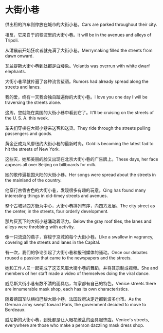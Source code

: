 # 大街小巷

<p><span class="chinese">供出租的汽车则停放在城市的大街小巷。</span><span class="english">Cars are parked throughout their city.</span></p>

<p><span class="chinese">相反，它来自于的黎波里的大街小巷。</span><span class="english">It will be in the avenues and alleys of Tripoli.</span></p>

<p><span class="chinese">从清晨前开始狂欢者就充满了大街小巷。</span><span class="english">Merrymaking filled the streets from dawn onward.</span></p>

<p><span class="chinese">瓦兰提斯大街小巷到处都是白矮象。</span><span class="english">Volantis was overrun with white dwarf elephants.</span></p>

<p><span class="chinese">大街小巷早就传遍了各种流言蜚语。</span><span class="english">Rumors had already spread along the streets and lanes.</span></p>

<p><span class="chinese">我的爱，终有一天我会独自踏遍你的大街小巷。</span><span class="english">I love you one day I will be traversing the streets alone.</span></p>

<p><span class="chinese">这周，您就能在美国的大街小巷中看到它了。</span><span class="english">It'll be cruising on the streets of the U. S. A. this week.</span></p>

<p><span class="chinese">车夫们穿梭在大街小巷来送客和送货。</span><span class="english">They ride through the streets pulling passengers and goods.</span></p>

<p><span class="chinese">黄金正成为风靡纽约大街小巷的最新时尚。</span><span class="english">Gold is becoming the latest fad to hit the streets of New York.</span></p>

<p><span class="chinese">这些天，她那美丽的脸又出现在北京大街小巷的广告牌上。</span><span class="english">These days, her face appears all over Beijing on billboards for milk.</span></p>

<p><span class="chinese">她的歌传遍祖国大陆的大街小巷。</span><span class="english">Her songs were spread about the streets in the mainland of the country.</span></p>

<p><span class="chinese">他穿行古香古色的大街小巷，发现很多有趣的玩意。</span><span class="english">Qing has found many interesting things in old-timey streets and avenues.</span></p>

<p><span class="chinese">整个古城以四方街为中心，大街小巷排列有序，向四方发展。</span><span class="english">The city street as the center, in the streets, four orderly development.</span></p>

<p><span class="chinese">那片灰瓦下的大街小巷涌动着活力。</span><span class="english">Below the gray roof tiles, the lanes and alleys were throbbing with activity.</span></p>

<p><span class="chinese">像一只流浪的燕子，穿梭于京城的每个大街小巷。</span><span class="english">Like a swallow in vagrancy, covering all the streets and lanes in the Capital.</span></p>

<p><span class="chinese">有一次，我们的争论引起了大街小巷和报刊媒体的骚动。</span><span class="english">Once our debates roused a passion that came to the newspapers and the streets.</span></p>

<p><span class="chinese">她和工作人员一起完成了这支风靡大街小巷的舞蹈，并将其录制成视频。</span><span class="english">She and members of her staff made a video of themselves doing the viral dance.</span></p>

<p><span class="chinese">威尼斯大街小巷有数不清的面具店，每家都有自己的特色。</span><span class="english">Venice streets there are innumerable mask shop, each has its own characteristics.</span></p>

<p><span class="chinese">随着德国军队横扫巴黎大街小巷，法国政府决定迁都到波多尔市。</span><span class="english">As the German army swept toward Paris, the government decided to move to Bordeaux.</span></p>

<p><span class="chinese">威尼斯的大街小巷，到处都是让人眼花缭乱的面具服饰店。</span><span class="english">Venice's streets, everywhere are those who make a person dazzling mask dress shop.</span></p>

